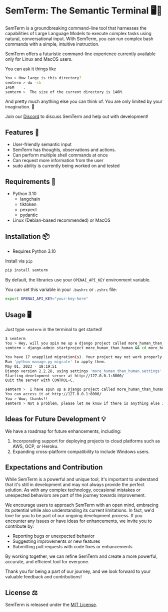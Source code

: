 # SemTerm: The Semantic Terminal 🖥️🚀

SemTerm is a groundbreaking command-line tool that harnesses the capabilities of Large Language Models to execute complex tasks using natural, conversational input.
With SemTerm, you can run complex bash commands with a simple, intuitive instruction. 

SemTerm offers a futuristic command-line experience currently available only for Linux and MacOS users.

You can ask it things like
```bash
You > How large is this directory?
semterm > du -sh
146M    .
semterm >  The size of the current directory is 146M.
```

And pretty much anything else you can think of. You are only limited by your imagination. 💭

Join our [Discord](https://discord.gg/TQSbWnck) to discuss SemTerm and help out with development!

## Features 🌟

* User-friendly semantic input
* SemTerm has thoughts, observations and actions.
* Can perform multiple shell commands at once
* Can request more information from the user
* sudo ability is currently being worked on and tested

## Requirements 🔧

* Python 3.10
  * langchain
  * tiktoken
  * pexpect 
  * pydantic
* Linux (Debian-based recommended) or MacOS

## Installation 📦

* Requires Python 3.10

Install via `pip`

```bash
pip install semterm
```

By default, the libraries use your `OPENAI_API_KEY` environment variable. 

You can set this variable in your `.bashrc` or `.zshrc` file:

```bash
export OPENAI_API_KEY="your-key-here"
```

## Usage 🖥️

Just type `semterm` in the terminal to get started!

```bash
$ semterm
You > Hey, will you spin me up a django project called more_human_than_human and run it?
semterm > django-admin startproject more_human_than_human && cd more_human_than_human && python manage.py runserver

You have 17 unapplied migration(s). Your project may not work properly until you apply the migrations for app(s): admin, auth, contenttypes, sessions.
Run 'python manage.py migrate' to apply them.
May 01, 2023 - 18:19:51
Django version 2.2.28, using settings 'more_human_than_human.settings'
Starting development server at http://127.0.0.1:8000/
Quit the server with CONTROL-C.

semterm >  I have spun up a Django project called more_human_than_human and started the server. 
You can access it at http://127.0.0.1:8000/
You > Wow, thanks!!
semterm > Not a problem, please let me know if there is anything else I can assist you with.

```

## Ideas for Future Development 💡

We have a roadmap for future enhancements, including:

1. Incorporating support for deploying projects to cloud platforms such as AWS, GCP, or Heroku.
2. Expanding cross-platform compatibility to include Windows users.

## Expectations and Contribution
While SemTerm is a powerful and unique tool, it's important to understand that it's still in development and may not always provide the perfect solution. As with any complex technology, occasional mistakes or unexpected behaviors are part of the journey towards improvement.

We encourage users to approach SemTerm with an open mind, embracing its potential while also understanding its current limitations. In fact, we'd love for you to be part of our ongoing development process. If you encounter any issues or have ideas for enhancements, we invite you to contribute by:

* Reporting bugs or unexpected behavior
* Suggesting improvements or new features
* Submitting pull requests with code fixes or enhancements

By working together, we can refine SemTerm and create a more powerful, accurate, and efficient tool for everyone.

Thank you for being a part of our journey, and we look forward to your valuable feedback and contributions!

## License ⚖️

SemTerm is released under the [MIT License](LICENSE).
